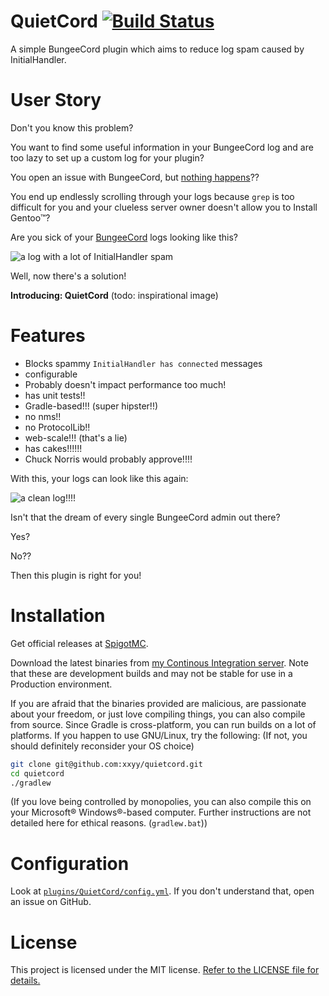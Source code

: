 # QuietCord [![Build Status](https://ci.l1t.li/job/public~quietcord/badge/icon)](https://ci.l1t.li/job/public~quietcord)
A simple BungeeCord plugin which aims to reduce log spam caused by InitialHandler.

# User Story
Don't you know this problem?

You want to find some useful information in your BungeeCord log and are too lazy to
set up a custom log for your plugin?

You open an issue with BungeeCord, but [nothing happens](https://github.com/SpigotMC/BungeeCord/pull/1484)??

You end up endlessly scrolling through your logs because `grep` is too difficult for you
and your clueless server owner doesn't allow you to Install Gentoo™?

Are you sick of your [BungeeCord](https://github.com/SpigotMC/BungeeCord) logs looking like this?

![a log with a lot of InitialHandler spam](https://github.com/xxyy/quietcord/raw/master/screenshots/initialhandler-spam.png)

Well, now there's a solution!

**Introducing: QuietCord** (todo: inspirational image)

# Features

 * Blocks spammy `InitialHandler has connected` messages
 * configurable
 * Probably doesn't impact performance too much!
 * has unit tests!!
 * Gradle-based!!! (super hipster!!)
 * no nms!!
 * no ProtocolLib!!
 * web-scale!!! (that's a lie)
 * has cakes!!!!!!
 * Chuck Norris would probably approve!!!!

With this, your logs can look like this again:

![a clean log!!!!](https://github.com/xxyy/quietcord/raw/master/screenshots/clean-log.png)

Isn't that the dream of every single BungeeCord admin out there?

Yes?

No??

Then this plugin is right for you!
 
# Installation

Get official releases at [SpigotMC](https://www.spigotmc.org/resources/quietcord.12940/).

Download the latest binaries from [my Continous Integration server](https://ci.l1t.li/job/public~quietcord/). Note that these are development builds and may not be stable for use in a Production environment.
 
If you are afraid that the binaries provided are malicious, are passionate about your freedom, or just love compiling things, you can also compile from source. Since Gradle is cross-platform, you can run builds on a lot of platforms. If you happen to use GNU/Linux, try the following: (If not, you should definitely reconsider your OS choice)
  
````bash
git clone git@github.com:xxyy/quietcord.git
cd quietcord
./gradlew
````

(If you love being controlled by monopolies, you can also compile this on your Microsoft® Windows®-based computer. Further instructions are not detailed here for ethical reasons. (`gradlew.bat`))
 
# Configuration

Look at [`plugins/QuietCord/config.yml`](https://github.com/xxyy/quietcord/blob/master/src/main/resources/config.default.yml). If you don't understand that, open an issue on GitHub.

# License

This project is licensed under the MIT license. 
[Refer to the LICENSE file for details.](https://github.com/xxyy/quietcord/blob/master/LICENSE)
